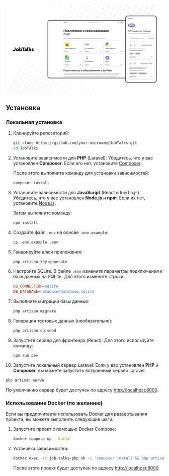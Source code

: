 ![Скриншот JobTalks](main.png)

## Установка

### Локальная установка

1. Клонируйте репозиторий:
   ```bash
   git clone https://github.com/your-username/JobTalks.git
   cd JobTalks
   ```

2. Установите зависимости для **PHP** (Laravel):
   Убедитесь, что у вас установлен **Composer**. Если его нет, установите [Composer](https://getcomposer.org/).

   После этого выполните команду для установки зависимостей:
   ```bash
   composer install
   ```

3. Установите зависимости для **JavaScript** (React и Inertia.js):
   Убедитесь, что у вас установлен **Node.js** и **npm**. Если их нет, установите [Node.js](https://nodejs.org/).

   Затем выполните команду:
   ```bash
   npm install
   ```

4. Создайте файл `.env` на основе `.env.example`:
   ```bash
   cp .env.example .env
   ```

5. Генерируйте ключ приложения:
   ```bash
   php artisan key:generate
   ```

6. Настройте SQLite:
   В файле `.env` измените параметры подключения к базе данных на SQLite. Для этого измените строки:

   ```ini
   DB_CONNECTION=sqlite
   DB_DATABASE=database/database.sqlite
   ```

7. Выполните миграции базы данных:
   ```bash
   php artisan migrate
   ```

8. Генерация тестовых данных (необязательно):
   ```bash
   php artisan db:seed
   ```

9. Запустите сервер для фронтенда (React):
   Для этого используйте команду:
   ```bash
   npm run dev
   ```

10. Запустите локальный сервер Laravel:
    Если у вас установлен **PHP** и **Composer**, вы можете запустить встроенный сервер Laravel:
   ```bash
   php artisan serve
   ```

По умолчанию сервер будет доступен по адресу [http://localhost:8000](http://localhost:8000).

### Использование Docker (по желанию)

Если вы предпочитаете использовать Docker для развертывания проекта, вы можете выполнить следующие шаги:

1. Запустите проект с помощью Docker Compose:
   ```bash
   docker-compose up --build
   ```
   
2. Установка зависимостей:
   ```bash
   docker exec -it job-talks-php sh -c "composer install && php artisan key:generate && npm install && npm run build"
   ```

   После этого проект будет доступен по адресу [http://localhost:8000](http://localhost:8000).
